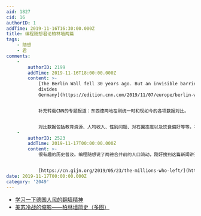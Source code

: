 ```yaml
---
aid: 1827
cid: 16
authorID: 1
addTime: 2019-11-16T16:30:00.000Z
title: 编程随想君论柏林墙两篇
tags:
    - 随想
    - 君
comments:
    -
        authorID: 2199
        addTime: 2019-11-16T18:00:00.000Z
        content: >-
            [The Berlin Wall fell 30 years ago. But an invisible barrier still
            divides
            Germany](https://edition.cnn.com/2019/11/07/europe/berlin-wall-fall-30th-anniversary-intl-grm/index.html)


            补充转载CNN的专题报道：东西德两地在刚统一时和现如今的各项数据对比。


            对比数据包括教育资源、人均收入、性别问题、对右翼态度以及饮食偏好等等。不得不说在经济发展和人均收入上，目前东德依然全面落后于西德，虽然两者目前的差距要比刚统一时小得多。
    -
        authorID: 2523
        addTime: 2019-11-17T00:00:00.000Z
        content: >-
            很有趣的历史普及。编程随想说了两德合并前的人口流动，刚好搜到这篇新闻讲述两德合并后的人口流动。


            [https://cn.gijn.org/2019/05/23/the-millions-who-left/](https://cn.gijn.org/2019/05/23/the-millions-who-left/)
date: 2019-11-17T00:00:00.000Z
category: '2049'
---
```


*   [学习一下德国人民的翻墙精神](https://program-think.blogspot.com/2009/07/break-through-berlin-wall.html)
*   [美苏冷战的缩影——柏林墙简史（多图）](https://program-think.blogspot.com/2019/11/Brief-History-of-the-Berlin-Wall.html)
